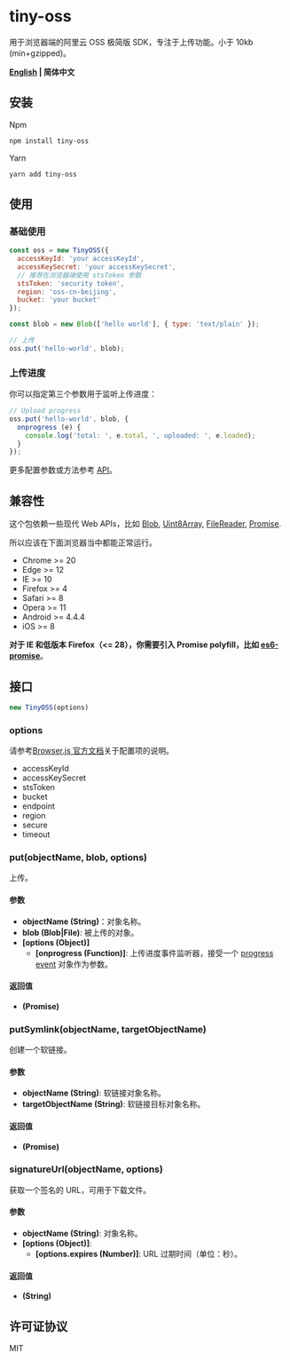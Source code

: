 # tiny-oss

用于浏览器端的阿里云 OSS 极简版 SDK，专注于上传功能。小于 10kb (min+gzipped)。

**[English](README.md) | 简体中文**

## 安装

Npm

```sh
npm install tiny-oss
```

Yarn

```sh
yarn add tiny-oss
```

## 使用

### 基础使用

```js
const oss = new TinyOSS({
  accessKeyId: 'your accessKeyId',
  accessKeySecret: 'your accessKeySecret',
  // 推荐在浏览器端使用 stsToken 参数
  stsToken: 'security token',
  region: 'oss-cn-beijing',
  bucket: 'your bucket'
});

const blob = new Blob(['hello world'], { type: 'text/plain' });

// 上传
oss.put('hello-world', blob);
```

### 上传进度

你可以指定第三个参数用于监听上传进度：

```js
// Upload progress
oss.put('hello-world', blob, {
  onprogress (e) {
    console.log('total: ', e.total, ', uploaded: ', e.loaded);
  }
});
```

更多配置参数或方法参考 [API](#api)。

## 兼容性

这个包依赖一些现代 Web APIs，比如 [Blob](https://developer.mozilla.org/zh-CN/docs/Web/API/Blob), [Uint8Array](https://developer.mozilla.org/zh-CN/docs/Web/JavaScript/Reference/Global_Objects/Uint8Array), [FileReader](https://developer.mozilla.org/zh-CN/docs/Web/API/FileReader), [Promise](https://developer.mozilla.org/zh-CN/docs/Web/JavaScript/Reference/Global_Objects/Promise).

所以应该在下面浏览器当中都能正常运行。

* Chrome >= 20
* Edge >= 12
* IE >= 10
* Firefox >= 4
* Safari >= 8
* Opera >= 11
* Android >= 4.4.4
* iOS >= 8

**对于 IE 和低版本 Firefox（<= 28），你需要引入 Promise polyfill，比如 [es6-promise](https://github.com/stefanpenner/es6-promise)**。

## 接口

```js
new TinyOSS(options)
```

### options

请参考[Browser.js 官方文档](https://help.aliyun.com/document_detail/64095.html?spm=a2c4g.11186623.6.1122.27976928XhTpTr)关于配置项的说明。

* accessKeyId
* accessKeySecret
* stsToken
* bucket
* endpoint
* region
* secure
* timeout

### put(objectName, blob, options)

上传。

#### 参数

* **objectName (String)**：对象名称。
* **blob (Blob|File)**: 被上传的对象。
* **[options (Object)]**
  + **[onprogress (Function)]**: 上传进度事件监听器，接受一个 [progress event](https://developer.mozilla.org/en-US/docs/Web/API/XMLHttpRequest/progress_event) 对象作为参数。

#### 返回值

* **(Promise)**

### putSymlink(objectName, targetObjectName)

创建一个软链接。

#### 参数

* **objectName (String)**: 软链接对象名称。
* **targetObjectName (String)**: 软链接目标对象名称。

#### 返回值

* **(Promise)**

### signatureUrl(objectName, options)

获取一个签名的 URL，可用于下载文件。

#### 参数

* **objectName (String)**: 对象名称。
* **[options (Object)]**:
  + **[options.expires (Number)]**: URL 过期时间（单位：秒）。

#### 返回值

* **(String)**

## 许可证协议

MIT
